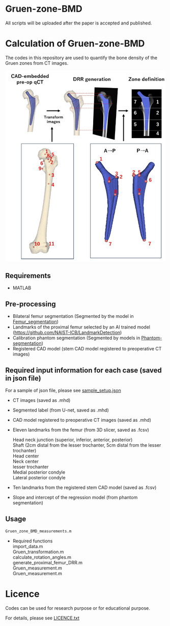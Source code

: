 # Gruen-zone-BMD

All scripts will be uploaded after the paper is accepted and published.

# **Calculation of Gruen-zone-BMD**

The codes in this repository are used to quantify the bone density of the Gruen zones from CT images.

<img src='fig/figure.jpg' width='800px'>

## Requirements
- MATLAB 

## Pre-processing
- Bilateral femur segmentation (Segmented by the model in [Femur_segmentation](https://github.com/keisuke-uemura/Femur_segmentation))
- Landmarks of the proximal femur selected by an AI trained model (https://github.com/NAIST-ICB/LandmarkDetection) 
- Calibration phantom segmentation (Segmented by models in [Phantom-segmentation](https://github.com/keisuke-uemura/CT-Intensity-Calibration-Phantom-Segmentation))
- Registered CAD model (stem CAD model registered to preoperative CT images)

## Required input information for each case (saved in json file)
For a sample of json file, please see [sample_setup.json](/sample/sample_setup.json)
- CT images (saved as .mhd)
- Segmented label (from U-net, saved as .mhd)
- CAD model registered to preoperative CT images (saved as .mhd)
- Eleven landmarks from the femur (from 3D slicer, saved as .fcsv)<dt>Head neck junction (superior, inferior, anterior, posterior)</dt> Shaft (2cm distal from the lesser trochanter, 5cm distal from the lesser trochanter)</dt>  <dt>Head center</dt> <dt>Neck center </dt> <dt>lesser trochanter </dt> <dt>Medial posterior condyle </dt> <dt>Lateral posterior condyle
- Ten landmarks from the registered stem CAD model (saved as .fcsv)<dt>

- Slope and intercept of the regression model (from phantom segmentation)


## Usage

```bash
Gruen_zone_BMD_measurements.m
```
- Required functions 
  <dt>import_data.m</dt>
  <dt>Gruen_transformation.m</dt>
  <dt>calculate_rotation_angles.m</dt>
  <dt>generate_proximal_femur_DRR.m</dt>
  <dt>Gruen_measurement.m</dt>
  <dt>Gruen_measurement.m</dt>

# Licence
Codes can be used for research purpose or for educational purpose.

For details, please see [LICENCE.txt](LICENCE.txt)
